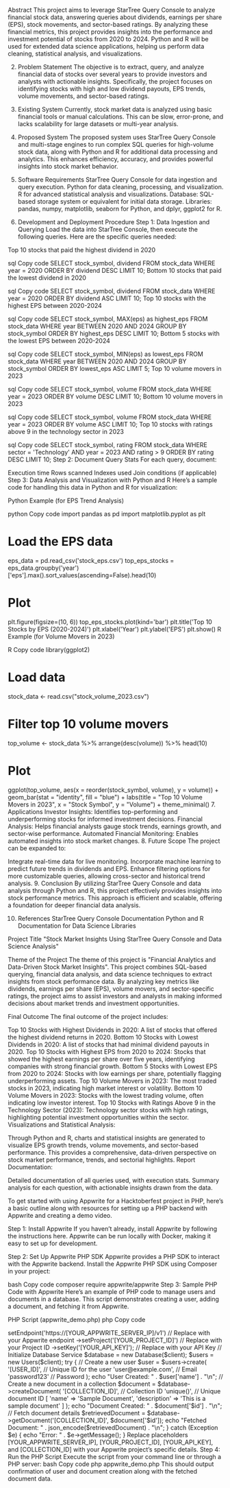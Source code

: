 Abstract
This project aims to leverage StarTree Query Console to analyze financial stock data, answering queries about dividends, earnings per share (EPS), stock movements, and sector-based ratings. By analyzing these financial metrics, this project provides insights into the performance and investment potential of stocks from 2020 to 2024. Python and R will be used for extended data science applications, helping us perform data cleaning, statistical analysis, and visualizations.

2. Problem Statement
The objective is to extract, query, and analyze financial data of stocks over several years to provide investors and analysts with actionable insights. Specifically, the project focuses on identifying stocks with high and low dividend payouts, EPS trends, volume movements, and sector-based ratings.

3. Existing System
Currently, stock market data is analyzed using basic financial tools or manual calculations. This can be slow, error-prone, and lacks scalability for large datasets or multi-year analysis.

4. Proposed System
The proposed system uses StarTree Query Console and multi-stage engines to run complex SQL queries for high-volume stock data, along with Python and R for additional data processing and analytics. This enhances efficiency, accuracy, and provides powerful insights into stock market behavior.

5. Software Requirements
StarTree Query Console for data ingestion and query execution.
Python for data cleaning, processing, and visualization.
R for advanced statistical analysis and visualizations.
Database: SQL-based storage system or equivalent for initial data storage.
Libraries: pandas, numpy, matplotlib, seaborn for Python, and dplyr, ggplot2 for R.
6. Development and Deployment Procedure
Step 1: Data Ingestion and Querying
Load the data into StarTree Console, then execute the following queries. Here are the specific queries needed:

Top 10 stocks that paid the highest dividend in 2020

sql
Copy code
SELECT stock_symbol, dividend
FROM stock_data
WHERE year = 2020
ORDER BY dividend DESC
LIMIT 10;
Bottom 10 stocks that paid the lowest dividend in 2020

sql
Copy code
SELECT stock_symbol, dividend
FROM stock_data
WHERE year = 2020
ORDER BY dividend ASC
LIMIT 10;
Top 10 stocks with the highest EPS between 2020-2024

sql
Copy code
SELECT stock_symbol, MAX(eps) as highest_eps
FROM stock_data
WHERE year BETWEEN 2020 AND 2024
GROUP BY stock_symbol
ORDER BY highest_eps DESC
LIMIT 10;
Bottom 5 stocks with the lowest EPS between 2020-2024

sql
Copy code
SELECT stock_symbol, MIN(eps) as lowest_eps
FROM stock_data
WHERE year BETWEEN 2020 AND 2024
GROUP BY stock_symbol
ORDER BY lowest_eps ASC
LIMIT 5;
Top 10 volume movers in 2023

sql
Copy code
SELECT stock_symbol, volume
FROM stock_data
WHERE year = 2023
ORDER BY volume DESC
LIMIT 10;
Bottom 10 volume movers in 2023

sql
Copy code
SELECT stock_symbol, volume
FROM stock_data
WHERE year = 2023
ORDER BY volume ASC
LIMIT 10;
Top 10 stocks with ratings above 9 in the technology sector in 2023

sql
Copy code
SELECT stock_symbol, rating
FROM stock_data
WHERE sector = 'Technology' AND year = 2023 AND rating > 9
ORDER BY rating DESC
LIMIT 10;
Step 2: Document Query Stats
For each query, document:

Execution time
Rows scanned
Indexes used
Join conditions (if applicable)
Step 3: Data Analysis and Visualization with Python and R
Here’s a sample code for handling this data in Python and R for visualization:

Python Example (for EPS Trend Analysis)

python
Copy code
import pandas as pd
import matplotlib.pyplot as plt

# Load the EPS data
eps_data = pd.read_csv('stock_eps.csv')
top_eps_stocks = eps_data.groupby('year')['eps'].max().sort_values(ascending=False).head(10)

# Plot
plt.figure(figsize=(10, 6))
top_eps_stocks.plot(kind='bar')
plt.title('Top 10 Stocks by EPS (2020-2024)')
plt.xlabel('Year')
plt.ylabel('EPS')
plt.show()
R Example (for Volume Movers in 2023)

R
Copy code
library(ggplot2)

# Load data
stock_data <- read.csv("stock_volume_2023.csv")

# Filter top 10 volume movers
top_volume <- stock_data %>% arrange(desc(volume)) %>% head(10)

# Plot
ggplot(top_volume, aes(x = reorder(stock_symbol, volume), y = volume)) +
  geom_bar(stat = "identity", fill = "blue") +
  labs(title = "Top 10 Volume Movers in 2023", x = "Stock Symbol", y = "Volume") +
  theme_minimal()
7. Applications
Investor Insights: Identifies top-performing and underperforming stocks for informed investment decisions.
Financial Analysis: Helps financial analysts gauge stock trends, earnings growth, and sector-wise performance.
Automated Financial Monitoring: Enables automated insights into stock market changes.
8. Future Scope
The project can be expanded to:

Integrate real-time data for live monitoring.
Incorporate machine learning to predict future trends in dividends and EPS.
Enhance filtering options for more customizable queries, allowing cross-sector and historical trend analysis.
9. Conclusion
By utilizing StarTree Query Console and data analysis through Python and R, this project effectively provides insights into stock performance metrics. This approach is efficient and scalable, offering a foundation for deeper financial data analysis.

10. References
StarTree Query Console Documentation
Python and R Documentation for Data Science Libraries

Project Title
"Stock Market Insights Using StarTree Query Console and Data Science Analysis"

Theme of the Project
The theme of this project is "Financial Analytics and Data-Driven Stock Market Insights". This project combines SQL-based querying, financial data analysis, and data science techniques to extract insights from stock performance data. By analyzing key metrics like dividends, earnings per share (EPS), volume movers, and sector-specific ratings, the project aims to assist investors and analysts in making informed decisions about market trends and investment opportunities.

Final Outcome
The final outcome of the project includes:

Top 10 Stocks with Highest Dividends in 2020: A list of stocks that offered the highest dividend returns in 2020.
Bottom 10 Stocks with Lowest Dividends in 2020: A list of stocks that had minimal dividend payouts in 2020.
Top 10 Stocks with Highest EPS from 2020 to 2024: Stocks that showed the highest earnings per share over five years, identifying companies with strong financial growth.
Bottom 5 Stocks with Lowest EPS from 2020 to 2024: Stocks with low earnings per share, potentially flagging underperforming assets.
Top 10 Volume Movers in 2023: The most traded stocks in 2023, indicating high market interest or volatility.
Bottom 10 Volume Movers in 2023: Stocks with the lowest trading volume, often indicating low investor interest.
Top 10 Stocks with Ratings Above 9 in the Technology Sector (2023): Technology sector stocks with high ratings, highlighting potential investment opportunities within the sector.
Visualizations and Statistical Analysis:

Through Python and R, charts and statistical insights are generated to visualize EPS growth trends, volume movements, and sector-based performance.
This provides a comprehensive, data-driven perspective on stock market performance, trends, and sectorial highlights.
Report Documentation:

Detailed documentation of all queries used, with execution stats.
Summary analysis for each question, with actionable insights drawn from the data.

To get started with using Appwrite for a Hacktoberfest project in PHP, here’s a basic outline along with resources for setting up a PHP backend with Appwrite and creating a demo video.

Step 1: Install Appwrite
If you haven’t already, install Appwrite by following the instructions here. Appwrite can be run locally with Docker, making it easy to set up for development.

Step 2: Set Up Appwrite PHP SDK
Appwrite provides a PHP SDK to interact with the Appwrite backend. Install the Appwrite PHP SDK using Composer in your project:

bash
Copy code
composer require appwrite/appwrite
Step 3: Sample PHP Code with Appwrite
Here’s an example of PHP code to manage users and documents in a database. This script demonstrates creating a user, adding a document, and fetching it from Appwrite.

PHP Script (appwrite_demo.php)
php
Copy code
<?php

require_once __DIR__ . '/vendor/autoload.php'; // Load Composer packages

use Appwrite\Client;
use Appwrite\Services\Database;
use Appwrite\Services\Users;

// Initialize Appwrite Client
$client = new Client();
$client
    ->setEndpoint('https://[YOUR_APPWRITE_SERVER_IP]/v1') // Replace with your Appwrite endpoint
    ->setProject('[YOUR_PROJECT_ID]') // Replace with your Project ID
    ->setKey('[YOUR_API_KEY]'); // Replace with your API Key

// Initialize Database Service
$database = new Database($client);
$users = new Users($client);

try {
    // Create a new user
    $user = $users->create(
        '[USER_ID]',           // Unique ID for the user
        'user@example.com',     // Email
        'password123'           // Password
    );
    echo "User Created: " . $user['name'] . "\n";

    // Create a new document in a collection
    $document = $database->createDocument(
        '[COLLECTION_ID]',      // Collection ID
        'unique()',             // Unique document ID
        [
            'name' => 'Sample Document',
            'description' => 'This is a sample document'
        ]
    );
    echo "Document Created: " . $document['$id'] . "\n";

    // Fetch document details
    $retrievedDocument = $database->getDocument('[COLLECTION_ID]', $document['$id']);
    echo "Fetched Document: " . json_encode($retrievedDocument) . "\n";

} catch (Exception $e) {
    echo "Error: " . $e->getMessage();
}
Replace placeholders [YOUR_APPWRITE_SERVER_IP], [YOUR_PROJECT_ID], [YOUR_API_KEY], and [COLLECTION_ID] with your Appwrite project’s specific details.

Step 4: Run the PHP Script
Execute the script from your command line or through a PHP server:

bash
Copy code
php appwrite_demo.php
This should output confirmation of user and document creation along with the fetched document data.

